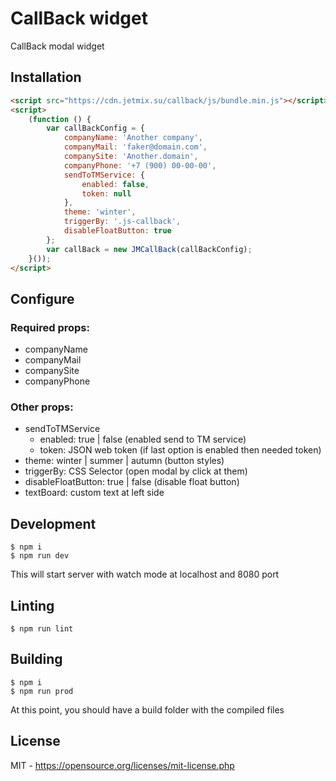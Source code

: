 # CallBack widget
CallBack modal widget

## Installation
```html
<script src="https://cdn.jetmix.su/callback/js/bundle.min.js"></script>
<script>
    (function () {
        var callBackConfig = {
            companyName: 'Another company',
            companyMail: 'faker@domain.com',
            companySite: 'Another.domain',
            companyPhone: '+7 (900) 00-00-00',
            sendToTMService: {
                enabled: false,
                token: null
            },
            theme: 'winter',
            triggerBy: '.js-callback',
            disableFloatButton: true
        };
        var callBack = new JMCallBack(callBackConfig);
    }());
</script>
```
## Configure
### Required props:
* companyName
* companyMail
* companySite
* companyPhone

### Other props:
* sendToTMService
  * enabled: true | false (enabled send to TM service)
  * token: JSON web token (if last option is enabled then needed token)
* theme: winter | summer | autumn (button styles)
* triggerBy: CSS Selector (open modal by click at them)
* disableFloatButton: true | false (disable float button)
* textBoard: custom text at left side

## Development
```shell
$ npm i
$ npm run dev
```
This will start server with watch mode at localhost and 8080 port

## Linting
```shell
$ npm run lint
```

## Building
```shell
$ npm i
$ npm run prod
```
At this point, you should have a build folder with the compiled files


## License
MIT - https://opensource.org/licenses/mit-license.php
